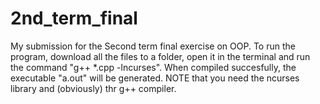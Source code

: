 # 2nd_term_final
My submission for the Second term final exercise on OOP.
To run the program, download all the files to a folder, open it in the terminal and run the command "g++ *.cpp -lncurses". When compiled succesfully, the executable "a.out" will be generated. NOTE that you need the ncurses library and (obviously) thr g++ compiler.
